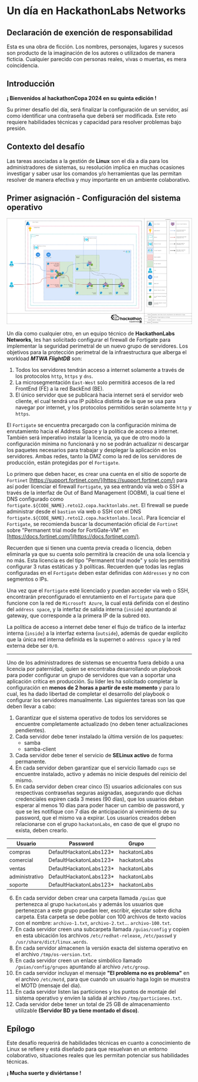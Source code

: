 # Un día en HackathonLabs Networks

## Declaración de exención de responsabilidad

Esta es una obra de ficción. Los nombres, personajes, lugares y sucesos son producto de la imaginación de los autores o utilizados de manera ficticia. Cualquier parecido con personas reales, vivas o muertas, es mera coincidencia.

## Introducción

**¡ Bienvenidos al hackathonCopa 2024 en su quinta edición !**

Su primer desafío del día, será finalizar la configuración de un servidor, así como identificar una contraseña que deberá ser modificada. Este reto requiere habilidades técnicas y capacidad para resolver problemas bajo presión.

## Contexto del desafío

Las tareas asociadas a la gestión de **Linux** son el día a día para los administradores de sistemas, su resolución implica en muchas ocasiones investigar y saber usar los comandos y/o herramientas que las permitan resolver de manera efectiva y muy importante en un ambiente colaborativo.

## Primer asignación - Configuración del sistema operativo

![Reto 01 Arquitectura de Referencia](/imgs/2024030401_reto_01-02_w_fgt_arch.drawio.png)

Un día como cualquier otro, en un equipo técnico de **HackathonLabs Networks**, les han solicitado configurar el firewall de Fortigate para implementar la seguridad perimetral de un nuevo grupo de servidores. Los objetivos para la protección perimetral de la infraestructura que alberga el workload ***MTWA FlightDB*** son:

1. Todos los servidores tendrán acceso a internet solamente a través de los protocolos `http`, `https` y `dns`.
2. La microsegmentación `East-West` solo permitirá accesos de la red FrontEnd (FE) a la red BackEnd (BE).
3. El único servidor que se publicará hacia internet será el servidor web cliente, el cual tendrá una IP pública distinta de la que se usa para navegar por internet, y los protocolos permitidos serán solamente `http` y `https`.

El `Fortigate` se encuentra precargado con la configuración mínima de enrutamiento hacia el Address Space y la política de acceso a internet. También será imperativo instalar la licencia, ya que de otro modo la configuración mínima no funcionará y no se podrán actualizar ni descargar los paquetes necesarios para trabajar y desplegar la aplicación en los servidores. Ambas redes, tanto la DMZ como la red de los servidores de producción, están protegidas por el `Fortigate`.

Lo primero que deben hacer, es crear una cuenta en el sitio de soporte de `Fortinet` [https://support.fortinet.com/](https://support.fortinet.com/) para así poder licenciar el firewall `Fortigate`, ya sea entrando vía web o SSH a través de la interfaz de Out of Band Management (OOBM), la cual tiene el DNS configurado como `fortigate.${CODE_NAME}.reto12.copa.hacktonlabs.net`. El firewall se puede administrar desde el `bastion` vía web o SSH con el DNS `fortigate.${CODE_NAME}.reto12.copa.hacktonlabs.local`. Para licenciar el `Fortigate`, se recomienda buscar la documentación oficial de `Fortinet` sobre "Permanent trial mode for FortiGate-VM" en [https://docs.fortinet.com/](https://docs.fortinet.com/). 

Recuerden que si tienen una cuenta previa creada o licencia, deben eliminarla ya que su cuenta solo permitirá la creación de una sola licencia y no más. Esta licencia es del tipo "Permanent trial mode" y solo les permitirá configurar 3 rutas estáticas y 3 políticas. Recuerden que todas las reglas configuradas en el `Fortigate` deben estar definidas con `Addresses` y no con segmentos o IPs.

Una vez que el `Fortigate` esté licenciado y puedan acceder vía web o SSH, encontrarán preconfigurado el enrutamiento en el `Fortigate` para que funcione con la red de `Microsoft Azure`, la cual está definida con el destino del `address space`, y la interfaz de salida interna (`inside`) apuntando al gateway, que corresponde a la primera IP de la subred `003`.

La política de acceso a internet debe tener el flujo de tráfico de la interfaz interna (`inside`) a la interfaz externa (`outside`), además de quedar explícito que la única red interna definida es la supernet o `address space` y la red externa debe ser `0/0`.

---

Uno de los administradores de sistemas se encuentra fuera debido a una licencia por paternidad, quien se encontraba desarrollando un playbook para poder configurar un grupo de servidores que van a soportar una aplicación crítica en producción. Su líder les ha solicitado completar la configuración en **menos de 2 horas a partir de este momento** y para lo cual, les ha dado libertad de completar el desarrollo del playbook o configurar los servidores manualmente. Las siguientes tareas son las que deben llevar a cabo:

1. Garantizar que el sistema operativo de todos los servidores se encuentre completamente actualizado (no deben tener actualizaciones pendientes).
2. Cada servidor debe tener instalado la última versión de los paquetes:
    - samba
    - samba-client
3. Cada servidor debe tener el servicio de **SELinux activo** de forma permanente.
4. En cada servidor deben garantizar que el servicio llamado `cups`  se encuentre  instalado, activo y además no inicie después del reinicio del mismo.
5. En cada servidor deben crear cinco (5) usuarios adicionales con sus respectivas contraseñas seguras asignadas, asegurando que dichas credenciales expiren cada 3 meses (90 días), que los usuarios deban esperar al menos 10 días para poder hacer un cambio de password, y que se les notifique con 7 días de anticipación al venimiento de su password, que el mismo va a expirar. Los usuarios creados deben relacionarse con el grupo `hackatonLabs`, en caso de que el grupo no exista, deben crearlo.
   
| Usuario | Password | Grupo |
| --- | --- | --- |
| compras | DefaultHackatonLabs123* | hackatonLabs |
| comercial | DefaultHackatonLabs123* | hackatonLabs |
| ventas | DefaultHackatonLabs123* | hackatonLabs |
| administrativo | DefaultHackatonLabs123* | hackatonLabs |
| soporte | DefaultHackatonLabs123* | hackatonLabs |

6. En cada servidor deben crear una carpeta llamada `/guias` que pertenezca al grupo `hackatonLabs` y además los usuarios que pertenezcan a este grupo puedan leer, escribir, ejecutar sobre dicha carpeta. Esta carpeta se debe poblar con 100 archivos de texto vacíos con el nombre: `archivo-1.txt`, `archivo-2.txt`... `archivo-100.txt`.
7. En cada servidor creen una subcarpeta llamada `/guias/config` y copien en esta ubicación los archivos `/etc/redhat-release`, `/etc/passwd` y `/usr/share/dict/linux.words`.
8. En cada servidor almacenen la versión exacta del sistema operativo en el archivo `/tmp/os-version.txt`.
9. En cada servidor creen un enlace simbólico llamado `/guias/config/grupos` apuntando al archivo `/etc/group`.
10. En cada servidor incluyan el mensaje **"El problema no es problema"** en el archivo `/etc/motd`, para que cuando un usuario haga login se muestra el MOTD (mensaje del dia).
11. En cada servidor listen las particiones y los puntos de montaje del sistema operativo y envíen la salida al archivo `/tmp/particiones.txt`.
12. Cada servidor debe tener un total de 25 GB de almacenamiento utilizable **(Servidor BD ya tiene montado el disco)**.

## Epílogo

Este desafío requerirá de habilidades técnicas en cuanto a conocimiento de Linux se refiere y está diseñado para que resuelvan en un entorno colaborativo, situaciones reales que les permitan potenciar sus habilidades técnicas. 

**¡ Mucha suerte y diviértanse !**
